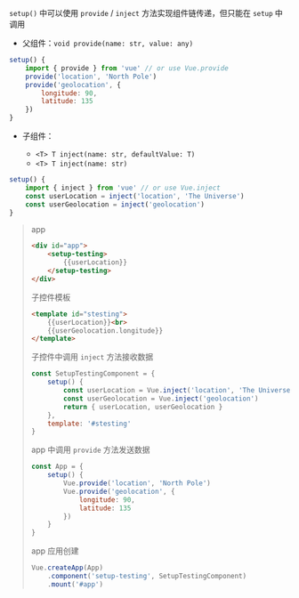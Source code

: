 `setup()` 中可以使用 `provide` / `inject` 方法实现组件链传递，但只能在 `setup` 中调用

* 父组件：`void provide(name: str, value: any)`

```js
setup() {
    import { provide } from 'vue' // or use Vue.provide
    provide('location', 'North Pole')
    provide('geolocation', {
        longitude: 90,
        latitude: 135
    })
}
```

* 子组件：

  * `<T> T inject(name: str, defaultValue: T)`
  * `<T> T inject(name: str)`

```js
setup() {
    import { inject } from 'vue' // or use Vue.inject
    const userLocation = inject('location', 'The Universe')
    const userGeolocation = inject('geolocation')
}
```

> app
>
> ```html
> <div id="app">
>     <setup-testing>
>         {{userLocation}}
>     </setup-testing>
> </div>
> ```
>
> 子控件模板
>
> ```html
> <template id="stesting">
>     {{userLocation}}<br>
>     {{userGeolocation.longitude}}
> </template>
> ```
>
> 子控件中调用 `inject` 方法接收数据
>
> ```js
> const SetupTestingComponent = {
>     setup() {
>         const userLocation = Vue.inject('location', 'The Universe')
>         const userGeolocation = Vue.inject('geolocation')
>         return { userLocation, userGeolocation }
>     },
>     template: '#stesting'
> }
> ```
>
> app 中调用 `provide` 方法发送数据
>
> ```js
> const App = {
>     setup() {
>         Vue.provide('location', 'North Pole')
>         Vue.provide('geolocation', {
>             longitude: 90,
>             latitude: 135
>         })
>     }
> }
> ```
>
> app 应用创建
>
> ```js
> Vue.createApp(App)
>     .component('setup-testing', SetupTestingComponent)
>     .mount('#app')
> ```

‍
